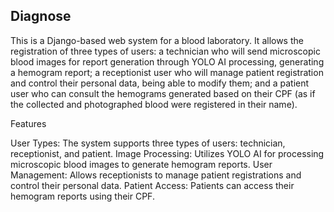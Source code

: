 ## Diagnose

This is a Django-based web system for a blood laboratory. It allows the registration of three types of users: a technician who will send microscopic blood images for report generation through YOLO AI processing, generating a hemogram report; a receptionist user who will manage patient registration and control their personal data, being able to modify them; and a patient user who can consult the hemograms generated based on their CPF (as if the collected and photographed blood were registered in their name).

Features

User Types: The system supports three types of users: technician, receptionist, and patient.
Image Processing: Utilizes YOLO AI for processing microscopic blood images to generate hemogram reports.
User Management: Allows receptionists to manage patient registrations and control their personal data.
Patient Access: Patients can access their hemogram reports using their CPF.
